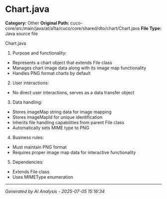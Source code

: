 # Chart.java

**Category:** Other
**Original Path:** cuco-core/src/main/java/at/a1ta/cuco/core/shared/dto/chart/Chart.java
**File Type:** Java source file

Chart.java

1. Purpose and functionality:
- Represents a chart object that extends File class
- Manages chart image data along with its image map functionality
- Handles PNG format charts by default

2. User interactions:
- No direct user interactions, serves as a data transfer object

3. Data handling:
- Stores imageMap string data for image mapping
- Stores imageMapId for unique identification
- Inherits file handling capabilities from parent File class
- Automatically sets MIME type to PNG

4. Business rules:
- Must maintain PNG format
- Requires proper image map data for interactive functionality

5. Dependencies:
- Extends File class
- Uses MIMEType enumeration

---
*Generated by AI Analysis - 2025-07-05 15:16:34*
